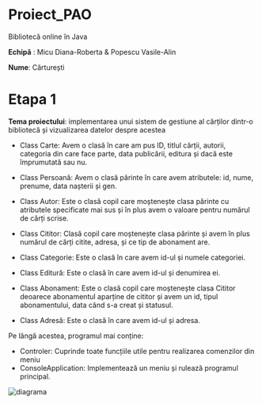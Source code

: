 # Proiect_PAO
Bibliotecă online în Java

**Echipă** : 
Micu Diana-Roberta & Popescu Vasile-Alin

**Nume**: Cărturești

# Etapa 1

 **Tema proiectului**: implementarea unui sistem de gestiune al cărților dintr-o bibliotecă și vizualizarea datelor despre acestea 

* Class Carte: Avem o clasă în care am pus ID, titlul cărții, autorii, categoria din care face parte, data publicării, editura și dacă este împrumutată sau nu.

* Class Persoană: Avem o clasă părinte în care avem atributele: id, nume, prenume, data nașterii și gen.

* Class Autor: Este o clasă copil care moștenește clasa părinte cu atributele specificate mai sus și în plus avem o valoare pentru numărul de cărți scrise.

* Class Cititor: Clasă copil care moștenește clasa părinte și avem în plus numărul de cărți citite, adresa, și ce tip de abonament are.

* Class Categorie: Este o clasă în care avem id-ul și numele categoriei.

* Class Editură: Este o clasă în care avem id-ul și denumirea ei.

* Class Abonament: Este o clasă copil care moștenește clasa Cititor deoarece abonamentul aparține de cititor și avem un id, tipul abonamentului, data când s-a creat și statusul.

* Class Adresă: Este o clasă în care avem id-ul și adresa.

Pe lângă acestea, programul mai conține:
* Controler: Cuprinde toate funcțiile utile pentru realizarea comenzilor din meniu
* ConsoleApplication: Implementează un meniu și rulează programul principal.

![diagrama](https://user-images.githubusercontent.com/93095672/227785146-81729979-385e-42b1-a295-940d93913aec.png)



